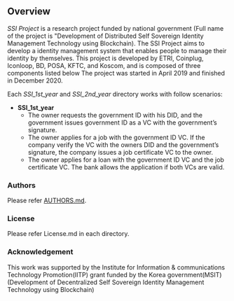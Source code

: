 ## Overview
_SSI Project_ is a research project funded by national government (Full name of the project is "Development of Distributed Self Sovereign Identity Management Technology using Blockchain). The SSI Project aims to develop a identity management system that enables people to manage their identity by themselves. This project is developed by ETRI, Coinplug, Iconloop, BD, POSA, KFTC, and Koscom, and is composed of three components listed below The project was started in April 2019 and finished in December 2020.

Each _SSI_1st_year_ and _SSI_2nd_year_ directory works with follow scenarios:
* **SSI_1st_year**
  * The owner requests the government ID with his DID, and the government issues government ID as a VC with the government’s signature. 
  * The owner applies for a job with the government ID VC. If the company verify the VC with the owners DID and the government’s signature, the company issues a job certificate VC to the owner.
  * The owner applies for a loan with the government ID VC and the job certificate VC. The bank allows the application if both VCs are valid.


### Authors
Please refer [AUTHORS.md](AUTHORS.md).

### License
Please refer License.md in each directory.

### Acknowledgement
This work was supported by the Institute for Information & communications Technology Promotion(IITP) grant funded by the Korea government(MSIT) (Development of Decentralized Self Sovereign Identity Management Technology using Blockchain)
